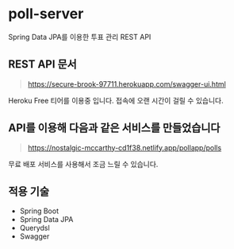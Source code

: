 # poll-server
Spring Data JPA를 이용한 투표 관리 REST API

## REST API 문서
>https://secure-brook-97711.herokuapp.com/swagger-ui.html

Heroku Free 티어를 이용중 입니다. 접속에 오랜 시간이 걸릴 수 있습니다.

## API를 이용해 다음과 같은 서비스를 만들었습니다
>https://nostalgic-mccarthy-cd1f38.netlify.app/pollapp/polls

무료 배포 서비스를 사용해서 조금 느릴 수 있습니다.

## 적용 기술
- Spring Boot
- Spring Data JPA
- Querydsl
- Swagger
